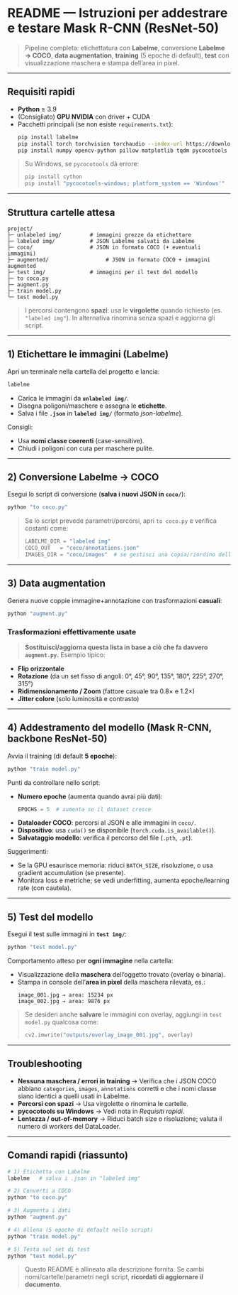 # README — Istruzioni per addestrare e testare Mask R-CNN (ResNet-50)

> Pipeline completa: etichettatura con **Labelme**, conversione **Labelme → COCO**, **data augmentation**, **training** (5 epoche di default), **test** con visualizzazione maschera e stampa dell’area in pixel.

---

## Requisiti rapidi

- **Python** ≥ 3.9
- (Consigliato) **GPU NVIDIA** con driver + CUDA
- Pacchetti principali (se non esiste `requirements.txt`):
  ```bash
  pip install labelme
  pip install torch torchvision torchaudio --index-url https://download.pytorch.org/whl/cu121   # per GPU CUDA 12.1 (adatta alla tua macchina)
  pip install numpy opencv-python pillow matplotlib tqdm pycocotools
  ```

> Su Windows, se `pycocotools` dà errore:
> ```bash
> pip install cython
> pip install "pycocotools-windows; platform_system == 'Windows'"
> ```

---

## Struttura cartelle attesa

```
project/
├─ unlabeled img/         # immagini grezze da etichettare
├─ labeled img/           # JSON Labelme salvati da Labelme
├─ coco/                  # JSON in formato COCO (+ eventuali immagini)
├─ augmented/                  # JSON in formato COCO + immagini augmented
├─ test img/              # immagini per il test del modello
├─ to coco.py
├─ augment.py
├─ train model.py
└─ test model.py
```

> I percorsi contengono **spazi**: usa le **virgolette** quando richiesto (es. `"labeled img"`). In alternativa rinomina senza spazi e aggiorna gli script.

---

## 1) Etichettare le immagini (Labelme)

Apri un terminale nella cartella del progetto e lancia:

```bash
labelme
```

- Carica le immagini da **`unlabeled img/`**.
- Disegna poligoni/maschere e assegna le **etichette**.
- Salva i file **`.json`** in **`labeled img/`** (formato *json-labelme*).

Consigli:
- Usa **nomi classe coerenti** (case-sensitive).
- Chiudi i poligoni con cura per maschere pulite.

---

## 2) Conversione Labelme → COCO

Esegui lo script di conversione (**salva i nuovi JSON in `coco/`**):

```bash
python "to coco.py"
```

> Se lo script prevede parametri/percorsi, apri `to coco.py` e verifica costanti come:
> ```python
> LABELME_DIR = "labeled img"
> COCO_OUT   = "coco/annotations.json"
> IMAGES_DIR = "coco/images"  # se gestisci una copia/riordino delle immagini
> ```

---

## 3) Data augmentation

Genera nuove coppie immagine+annotazione con trasformazioni **casuali**:

```bash
python "augment.py"
```

### Trasformazioni effettivamente usate
> **Sostituisci/aggiorna questa lista in base a ciò che fa davvero `augment.py`.** Esempio tipico:
- **Flip orizzontale**
- **Rotazione** (da un set fisso di angoli: 0°, 45°, 90°, 135°, 180°, 225°, 270°, 315°)
- **Ridimensionamento / Zoom** (fattore casuale tra 0.8× e 1.2×)
- **Jitter colore** (solo luminosità e contrasto)

---

## 4) Addestramento del modello (Mask R-CNN, backbone ResNet-50)

Avvia il training (di default **5 epoche**):

```bash
python "train model.py"
```

Punti da controllare nello script:
- **Numero epoche** (aumenta quando avrai più dati):
  ```python
  EPOCHS = 5  # aumenta se il dataset cresce
  ```
- **Dataloader COCO**: percorsi al JSON e alle immagini in `coco/`.
- **Dispositivo**: usa `cuda()` se disponibile (`torch.cuda.is_available()`).
- **Salvataggio modello**: verifica il percorso del file (`.pth`, `.pt`).

Suggerimenti:
- Se la GPU esaurisce memoria: riduci `BATCH_SIZE`, risoluzione, o usa gradient accumulation (se presente).
- Monitora loss e metriche; se vedi underfitting, aumenta epoche/learning rate (con cautela).

---

## 5) Test del modello

Esegui il test sulle immagini in **`test img/`**:

```bash
python "test model.py"
```

Comportamento atteso per **ogni immagine** nella cartella:
- Visualizzazione della **maschera** dell’oggetto trovato (overlay o binaria).
- Stampa in console dell’**area in pixel** della maschera rilevata, es.:
  ```
  image_001.jpg → area: 15234 px
  image_002.jpg → area: 9876 px
  ```

> Se desideri anche **salvare** le immagini con overlay, aggiungi in `test model.py` qualcosa come:
> ```python
> cv2.imwrite("outputs/overlay_image_001.jpg", overlay)
> ```

---

## Troubleshooting

- **Nessuna maschera / errori in training** → Verifica che i JSON COCO abbiano `categories`, `images`, `annotations` corretti e che i nomi classe siano identici a quelli usati in Labelme.
- **Percorsi con spazi** → Usa virgolette o rinomina le cartelle.
- **pycocotools su Windows** → Vedi nota in *Requisiti rapidi*.
- **Lentezza / out-of-memory** → Riduci batch size o risoluzione; valuta il numero di workers del DataLoader.

---

## Comandi rapidi (riassunto)

```bash
# 1) Etichetta con Labelme
labelme   # salva i .json in "labeled img"

# 2) Converti a COCO
python "to coco.py"

# 3) Augmenta i dati
python "augment.py"

# 4) Allena (5 epoche di default nello script)
python "train model.py"

# 5) Testa sul set di test
python "test model.py"
```

> Questo README è allineato alla descrizione fornita. Se cambi nomi/cartelle/parametri negli script, **ricordati di aggiornare il documento**.

